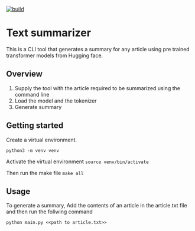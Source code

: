 [![build](https://github.com/SarnadAbhilash/textsummary-github-actions/actions/workflows/actions.yml/badge.svg)](https://github.com/SarnadAbhilash/textsummary-github-actions/actions/workflows/actions.yml)
# Text summarizer
This is a CLI tool that generates a summary for any article using pre trained transformer models from Hugging face.

## Overview
1. Supply the tool with the article required to be summarized using the command line
2. Load the model and the tokenizer
3. Generate summary

## Getting started
Create a virtual environment.

`python3 -m venv venv`

Activate the virtual environment
`source venv/bin/activate`

Then run the make file
`make all`

## Usage
To generate a summary, Add the contents of an article in the article.txt file and then run the follwing command

`python main.py <<path to article.txt>>`